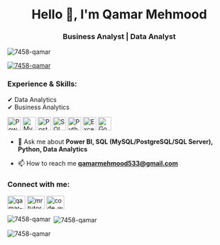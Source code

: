 <h1 align="center">Hello 👋, I'm Qamar Mehmood</h1>
<h3 align="center"> Business Analyst | Data Analyst</h3>

<p align="left"> <img src="https://komarev.com/ghpvc/?username=7458-qamar&label=Profile%20views&color=0e75b6&style=flat" alt="7458-qamar" /> </p>

<p align="left"> <a href="https://github.com/ryo-ma/github-profile-trophy"><img src="https://github-profile-trophy.vercel.app/?username=7458-qamar" alt="7458-qamar" /></a> </p>

<h3 align="left">Experience & Skills:</h3>
<p>
  ✔ Data Analytics<br>
  ✔ Business Analytics<br>
</p>

<p align="left">
  <img src="https://img.icons8.com/color/48/000000/power-bi.png" alt="Power BI" width="30" height="30"/>
  <img src="https://img.icons8.com/color/48/000000/mysql-logo.png" alt="MySQL" width="30" height="30"/>
  <img src="https://img.icons8.com/color/48/postgreesql.png" alt="PostgreSQL" width="30" height="30"/>
  <img src="https://img.icons8.com/color/48/000000/microsoft-sql-server.png" alt="SQL Server" width="30" height="30"/>
  <img src="https://img.icons8.com/color/48/000000/python.png" alt="Python" width="30" height="30"/>
  <img src="https://img.icons8.com/color/48/000000/microsoft-excel.png" alt="Excel" width="30" height="30"/>
  <img src="https://img.icons8.com/color/48/google-sheets.png" alt="Google Sheets" width="30" height="30"/>
</p>

- 💬 Ask me about **Power BI, SQL (MySQL/PostgreSQL/SQL Server), Python, Data Analytics**

- 📫 How to reach me **qamarmehmood533@gmail.com**

<h3 align="left">Connect with me:</h3>
<p align="left">
  <a href="https://linkedin.com/in/qamar-mehmood-a47bb625b" target="blank"><img align="center" src="https://raw.githubusercontent.com/rahuldkjain/github-profile-readme-generator/master/src/images/icons/Social/linked-in-alt.svg" alt="qamar-mehmood-a47bb625b" height="30" width="40" /></a>
  <a href="https://www.youtube.com/c/mr tutor" target="blank"><img align="center" src="https://raw.githubusercontent.com/rahuldkjain/github-profile-readme-generator/master/src/images/icons/Social/youtube.svg" alt="mr tutor" height="30" width="40" /></a>
  <a href="https://[www.instagram.com/code_with_qamar/](https://www.instagram.com/qamar_mehmood_/?igsh=MWx1d3ZvdXllMXV0Yw%3D%3D#)" target="blank"><img align="center" src="https://raw.githubusercontent.com/rahuldkjain/github-profile-readme-generator/master/src/images/icons/Social/instagram.svg" alt="code_with_qamar" height="30" width="40" /></a>
</p>

<p><img align="left" src="https://github-readme-stats.vercel.app/api/top-langs?username=7458-qamar&show_icons=true&locale=en&layout=compact" alt="7458-qamar" /></p>

<p>&nbsp;<img align="center" src="https://github-readme-stats.vercel.app/api?username=7458-qamar&show_icons=true&locale=en" alt="7458-qamar" /></p>

<p><img align="center" src="https://github-readme-streak-stats.herokuapp.com/?user=7458-qamar&" alt="7458-qamar" /></p>
